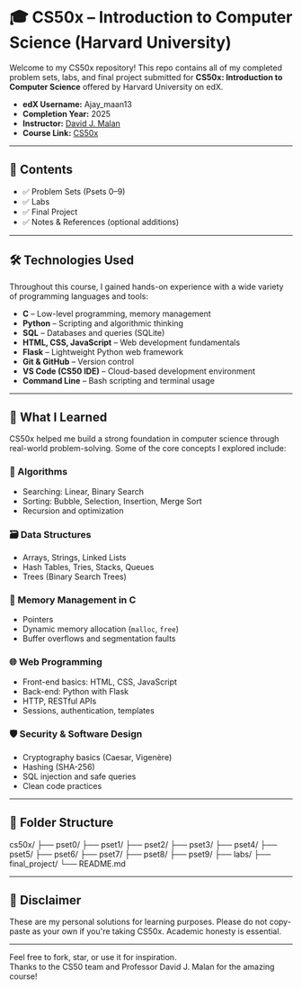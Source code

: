 # 🎓 CS50x – Introduction to Computer Science (Harvard University)

Welcome to my CS50x repository! This repo contains all of my completed problem sets, labs, and final project submitted for **CS50x: Introduction to Computer Science** offered by Harvard University on edX.

- **edX Username:** Ajay_maan13  
- **Completion Year:** 2025  
- **Instructor:** [David J. Malan](https://cs.harvard.edu/malan/)  
- **Course Link:** [CS50x](https://cs50.harvard.edu/x/)

---

## 📂 Contents

- ✅ Problem Sets (Psets 0–9)
- ✅ Labs
- ✅ Final Project
- ✅ Notes & References (optional additions)

---

## 🛠️ Technologies Used

Throughout this course, I gained hands-on experience with a wide variety of programming languages and tools:

- **C** – Low-level programming, memory management
- **Python** – Scripting and algorithmic thinking
- **SQL** – Databases and queries (SQLite)
- **HTML, CSS, JavaScript** – Web development fundamentals
- **Flask** – Lightweight Python web framework
- **Git & GitHub** – Version control
- **VS Code (CS50 IDE)** – Cloud-based development environment
- **Command Line** – Bash scripting and terminal usage

---

## 🧠 What I Learned

CS50x helped me build a strong foundation in computer science through real-world problem-solving. Some of the core concepts I explored include:

### 🔢 Algorithms
- Searching: Linear, Binary Search
- Sorting: Bubble, Selection, Insertion, Merge Sort
- Recursion and optimization

### 🗃️ Data Structures
- Arrays, Strings, Linked Lists
- Hash Tables, Tries, Stacks, Queues
- Trees (Binary Search Trees)

### 💾 Memory Management in C
- Pointers
- Dynamic memory allocation (`malloc`, `free`)
- Buffer overflows and segmentation faults

### 🌐 Web Programming
- Front-end basics: HTML, CSS, JavaScript
- Back-end: Python with Flask
- HTTP, RESTful APIs
- Sessions, authentication, templates

### 🛡️ Security & Software Design
- Cryptography basics (Caesar, Vigenère)
- Hashing (SHA-256)
- SQL injection and safe queries
- Clean code practices

---

## 📁 Folder Structure
cs50x/
├── pset0/
├── pset1/
├── pset2/
├── pset3/
├── pset4/
├── pset5/
├── pset6/
├── pset7/
├── pset8/
├── pset9/
├── labs/
├── final_project/
└── README.md


---

## 🚨 Disclaimer

These are my personal solutions for learning purposes. Please do not copy-paste as your own if you're taking CS50x. Academic honesty is essential.

---

Feel free to fork, star, or use it for inspiration.  
Thanks to the CS50 team and Professor David J. Malan for the amazing course!
